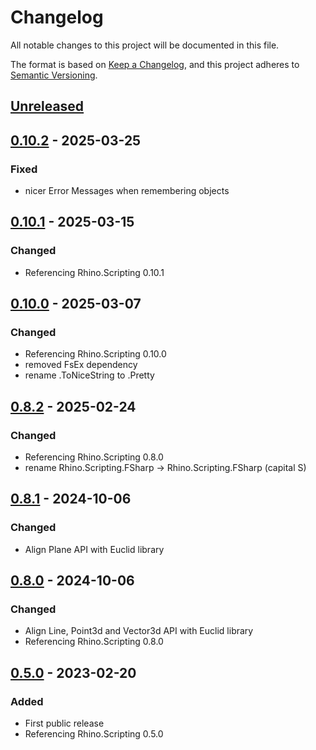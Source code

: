 # Changelog

All notable changes to this project will be documented in this file.

The format is based on [Keep a Changelog](https://keepachangelog.com/en/1.0.0/),
and this project adheres to [Semantic Versioning](https://semver.org/spec/v2.0.0.html).

## [Unreleased]

## [0.10.2] - 2025-03-25
### Fixed
- nicer Error Messages when remembering objects

## [0.10.1] - 2025-03-15
### Changed
- Referencing Rhino.Scripting 0.10.1

## [0.10.0] - 2025-03-07
### Changed
- Referencing Rhino.Scripting 0.10.0
- removed FsEx dependency
- rename .ToNiceString to .Pretty

## [0.8.2] - 2025-02-24
### Changed
- Referencing Rhino.Scripting 0.8.0
- rename Rhino.Scripting.FSharp -> Rhino.Scripting.FSharp (capital S)

## [0.8.1] - 2024-10-06
### Changed
- Align Plane API with Euclid library

## [0.8.0] - 2024-10-06
### Changed
- Align Line, Point3d and Vector3d API with Euclid library
- Referencing Rhino.Scripting 0.8.0

## [0.5.0] - 2023-02-20
### Added
- First public release
- Referencing Rhino.Scripting 0.5.0

[Unreleased]: https://github.com/goswinr/Rhino.Scripting.FSharp/compare/0.10.2...HEAD
[0.10.2]: https://github.com/goswinr/Rhino.Scripting.FSharp/compare/0.10.1...0.10.2
[0.10.1]: https://github.com/goswinr/Rhino.Scripting.FSharp/compare/0.10.0...0.10.1
[0.10.0]: https://github.com/goswinr/Rhino.Scripting.FSharp/compare/0.8.2...0.10.0
[0.8.2]: https://github.com/goswinr/Rhino.Scripting.FSharp/compare/0.8.1...0.8.2
[0.8.1]: https://github.com/goswinr/Rhino.Scripting.FSharp/compare/0.8.0...0.8.1
[0.8.0]: https://github.com/goswinr/Rhino.Scripting.FSharp/compare/0.5.0...0.8.0
[0.5.0]: https://github.com/goswinr/Rhino.Scripting.FSharp/releases/tag/0.5.0



<!--
use to get tag dates:
git log --tags --simplify-by-decoration --pretty="format:%ci %d"

-->